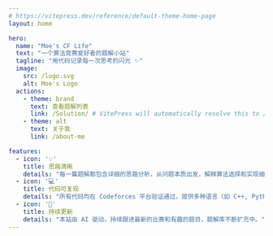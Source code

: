 ```yaml
---
# https://vitepress.dev/reference/default-theme-home-page
layout: home

hero:
  name: "Moe's CF Life"
  text: "一个算法竞赛爱好者的题解小站"
  tagline: "用代码记录每一次思考的闪光 ✨"
  image:
    src: /logo.svg
    alt: Moe's Logo
  actions:
    - theme: brand
      text: 查看题解列表
      link: /Solution/ # VitePress will automatically resolve this to /Solution/index.md
    - theme: alt
      text: 关于我
      link: /about-me

features:
  - icon: '💡'
    title: 思路清晰
    details: "每一篇题解都包含详细的思路分析，从问题本质出发，解释算法选择和实现细节。"
  - icon: '💻'
    title: 代码可复现
    details: "所有代码均在 Codeforces 平台验证通过，提供多种语言（如 C++, Python）的参考实现。"
  - icon: '🚀'
    title: 持续更新
    details: "本站由 AI 驱动，持续跟进最新的比赛和有趣的题目，题解库不断扩充中。"
---
```


